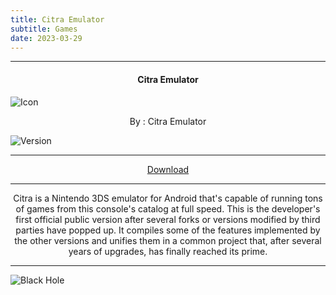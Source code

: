 ```yaml
---
title: Citra Emulator
subtitle: Games
date: 2023-03-29
---
```

---

<h4> <p align="center"> Citra Emulator </p> </h4>

![Icon](https://rb.gy/fe6mm)

<p align="center"> By : Citra Emulator </p>

![Version](https://rb.gy/mvkf6)

---

<p align ="center">
<a href="https://clk.asia/KNYuc" class="btn btn-outline-success"> Download </a>
</p>

---

<p align="center">
Citra is a Nintendo 3DS emulator for Android that's capable of running tons of games from this console's catalog at full speed. This is the developer's first official public version after several forks or versions modified by third parties have popped up. It compiles some of the features implemented by the other versions and unifies them in a common project that, after several years of upgrades, has finally reached its prime.
</p>

---

![Black Hole](https://rb.gy/z0dyyw)
